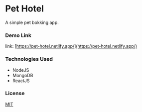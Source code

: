 # Pet Hotel

A simple pet bokking app.

### Demo Link

link: [https://pet-hotel.netlify.app/](https://pet-hotel.netlify.app/)

### Technologies Used

- NodeJS
- MongoDB
- ReactJS

### License

[MIT](https://choosealicense.com/licenses/mit/)
